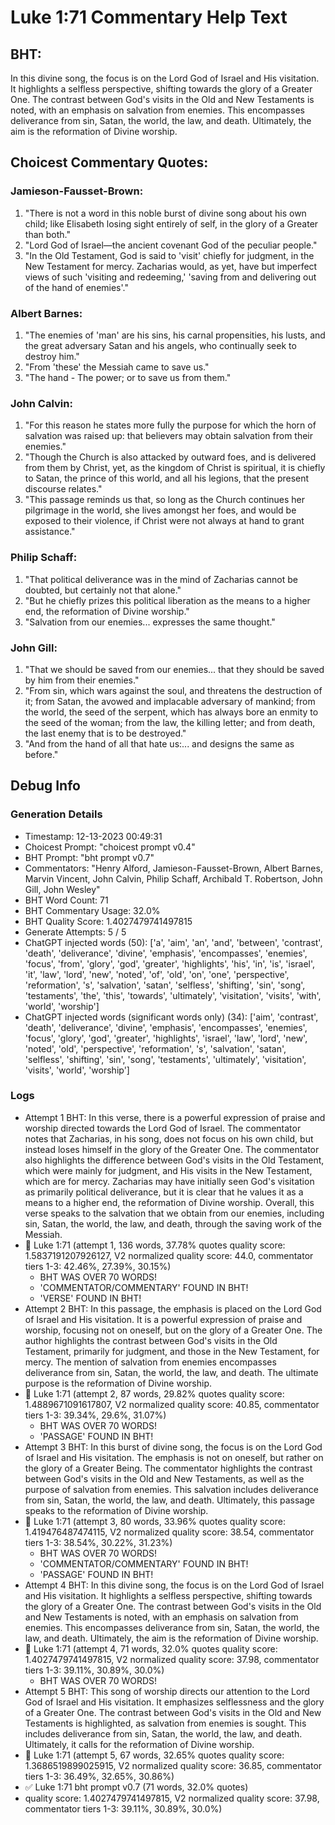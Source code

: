 # Luke 1:71 Commentary Help Text

## BHT:
In this divine song, the focus is on the Lord God of Israel and His visitation. It highlights a selfless perspective, shifting towards the glory of a Greater One. The contrast between God's visits in the Old and New Testaments is noted, with an emphasis on salvation from enemies. This encompasses deliverance from sin, Satan, the world, the law, and death. Ultimately, the aim is the reformation of Divine worship.

## Choicest Commentary Quotes:
### Jamieson-Fausset-Brown:
1. "There is not a word in this noble burst of divine song about his own child; like Elisabeth losing sight entirely of self, in the glory of a Greater than both."
2. "Lord God of Israel—the ancient covenant God of the peculiar people."
3. "In the Old Testament, God is said to 'visit' chiefly for judgment, in the New Testament for mercy. Zacharias would, as yet, have but imperfect views of such 'visiting and redeeming,' 'saving from and delivering out of the hand of enemies'."

### Albert Barnes:
1. "The enemies of 'man' are his sins, his carnal propensities, his lusts, and the great adversary Satan and his angels, who continually seek to destroy him." 
2. "From 'these' the Messiah came to save us." 
3. "The hand - The power; or to save us from them."

### John Calvin:
1. "For this reason he states more fully the purpose for which the horn of salvation was raised up: that believers may obtain salvation from their enemies."
2. "Though the Church is also attacked by outward foes, and is delivered from them by Christ, yet, as the kingdom of Christ is spiritual, it is chiefly to Satan, the prince of this world, and all his legions, that the present discourse relates."
3. "This passage reminds us that, so long as the Church continues her pilgrimage in the world, she lives amongst her foes, and would be exposed to their violence, if Christ were not always at hand to grant assistance."

### Philip Schaff:
1. "That political deliverance was in the mind of Zacharias cannot be doubted, but certainly not that alone." 
2. "But he chiefly prizes this political liberation as the means to a higher end, the reformation of Divine worship."
3. "Salvation from our enemies... expresses the same thought."

### John Gill:
1. "That we should be saved from our enemies... that they should be saved by him from their enemies." 
2. "From sin, which wars against the soul, and threatens the destruction of it; from Satan, the avowed and implacable adversary of mankind; from the world, the seed of the serpent, which has always bore an enmity to the seed of the woman; from the law, the killing letter; and from death, the last enemy that is to be destroyed."
3. "And from the hand of all that hate us:... and designs the same as before."


## Debug Info
### Generation Details
- Timestamp: 12-13-2023 00:49:31
- Choicest Prompt: "choicest prompt v0.4"
- BHT Prompt: "bht prompt v0.7"
- Commentators: "Henry Alford, Jamieson-Fausset-Brown, Albert Barnes, Marvin Vincent, John Calvin, Philip Schaff, Archibald T. Robertson, John Gill, John Wesley"
- BHT Word Count: 71
- BHT Commentary Usage: 32.0%
- BHT Quality Score: 1.4027479741497815
- Generate Attempts: 5 / 5
- ChatGPT injected words (50):
	['a', 'aim', 'an', 'and', 'between', 'contrast', 'death', 'deliverance', 'divine', 'emphasis', 'encompasses', 'enemies', 'focus', 'from', 'glory', 'god', 'greater', 'highlights', 'his', 'in', 'is', 'israel', 'it', 'law', 'lord', 'new', 'noted', 'of', 'old', 'on', 'one', 'perspective', 'reformation', 's', 'salvation', 'satan', 'selfless', 'shifting', 'sin', 'song', 'testaments', 'the', 'this', 'towards', 'ultimately', 'visitation', 'visits', 'with', 'world', 'worship']
- ChatGPT injected words (significant words only) (34):
	['aim', 'contrast', 'death', 'deliverance', 'divine', 'emphasis', 'encompasses', 'enemies', 'focus', 'glory', 'god', 'greater', 'highlights', 'israel', 'law', 'lord', 'new', 'noted', 'old', 'perspective', 'reformation', 's', 'salvation', 'satan', 'selfless', 'shifting', 'sin', 'song', 'testaments', 'ultimately', 'visitation', 'visits', 'world', 'worship']

### Logs
- Attempt 1 BHT: In this verse, there is a powerful expression of praise and worship directed towards the Lord God of Israel. The commentator notes that Zacharias, in his song, does not focus on his own child, but instead loses himself in the glory of the Greater One. The commentator also highlights the difference between God's visits in the Old Testament, which were mainly for judgment, and His visits in the New Testament, which are for mercy. Zacharias may have initially seen God's visitation as primarily political deliverance, but it is clear that he values it as a means to a higher end, the reformation of Divine worship. Overall, this verse speaks to the salvation that we obtain from our enemies, including sin, Satan, the world, the law, and death, through the saving work of the Messiah.
- 🔄 Luke 1:71 (attempt 1, 136 words, 37.78% quotes quality score: 1.5837191207926127, V2 normalized quality score: 44.0, commentator tiers 1-3: 42.46%, 27.39%, 30.15%) 
	- BHT WAS OVER 70 WORDS! 
	- 'COMMENTATOR/COMMENTARY' FOUND IN BHT! 
	- 'VERSE' FOUND IN BHT!
- Attempt 2 BHT: In this passage, the emphasis is placed on the Lord God of Israel and His visitation. It is a powerful expression of praise and worship, focusing not on oneself, but on the glory of a Greater One. The author highlights the contrast between God's visits in the Old Testament, primarily for judgment, and those in the New Testament, for mercy. The mention of salvation from enemies encompasses deliverance from sin, Satan, the world, the law, and death. The ultimate purpose is the reformation of Divine worship.
- 🔄 Luke 1:71 (attempt 2, 87 words, 29.82% quotes quality score: 1.4889671091617807, V2 normalized quality score: 40.85, commentator tiers 1-3: 39.34%, 29.6%, 31.07%) 
	- BHT WAS OVER 70 WORDS! 
	- 'PASSAGE' FOUND IN BHT!
- Attempt 3 BHT: In this burst of divine song, the focus is on the Lord God of Israel and His visitation. The emphasis is not on oneself, but rather on the glory of a Greater Being. The commentator highlights the contrast between God's visits in the Old and New Testaments, as well as the purpose of salvation from enemies. This salvation includes deliverance from sin, Satan, the world, the law, and death. Ultimately, this passage speaks to the reformation of Divine worship.
- 🔄 Luke 1:71 (attempt 3, 80 words, 33.96% quotes quality score: 1.419476487474115, V2 normalized quality score: 38.54, commentator tiers 1-3: 38.54%, 30.22%, 31.23%) 
	- BHT WAS OVER 70 WORDS! 
	- 'COMMENTATOR/COMMENTARY' FOUND IN BHT! 
	- 'PASSAGE' FOUND IN BHT!
- Attempt 4 BHT: In this divine song, the focus is on the Lord God of Israel and His visitation. It highlights a selfless perspective, shifting towards the glory of a Greater One. The contrast between God's visits in the Old and New Testaments is noted, with an emphasis on salvation from enemies. This encompasses deliverance from sin, Satan, the world, the law, and death. Ultimately, the aim is the reformation of Divine worship.
- 🔄 Luke 1:71 (attempt 4, 71 words, 32.0% quotes quality score: 1.4027479741497815, V2 normalized quality score: 37.98, commentator tiers 1-3: 39.11%, 30.89%, 30.0%) 
	- BHT WAS OVER 70 WORDS!
- Attempt 5 BHT: This song of worship directs our attention to the Lord God of Israel and His visitation. It emphasizes selflessness and the glory of a Greater One. The contrast between God's visits in the Old and New Testaments is highlighted, as salvation from enemies is sought. This includes deliverance from sin, Satan, the world, the law, and death. Ultimately, it calls for the reformation of Divine worship.
- 🔄 Luke 1:71 (attempt 5, 67 words, 32.65% quotes quality score: 1.3686519899025915, V2 normalized quality score: 36.85, commentator tiers 1-3: 36.49%, 32.65%, 30.86%)
- ✅ Luke 1:71 bht prompt v0.7 (71 words, 32.0% quotes)
- quality score: 1.4027479741497815, V2 normalized quality score: 37.98, commentator tiers 1-3: 39.11%, 30.89%, 30.0%)